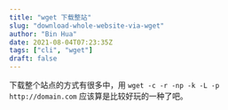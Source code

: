 ```yaml
---
title: "wget 下载整站"
slug: "download-whole-website-via-wget"
author: "Bin Hua"
date: 2021-08-04T07:23:35Z
tags: ["cli", "wget"]
draft: false
---
```


下载整个站点的方式有很多中，用 `wget -c -r -np -k -L -p http://domain.com` 应该算是比较好玩的一种了吧。
